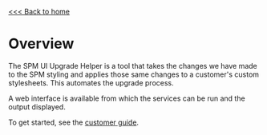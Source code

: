 [<<< Back to home](../README.md)

# Overview

The SPM UI Upgrade Helper is a tool that takes the changes we have made to the SPM styling and applies those same changes to a customer's custom stylesheets. This automates the upgrade process.

A web interface is available from which the services can be run and the output displayed.

To get started, see the [customer guide](customer_guide.md).
